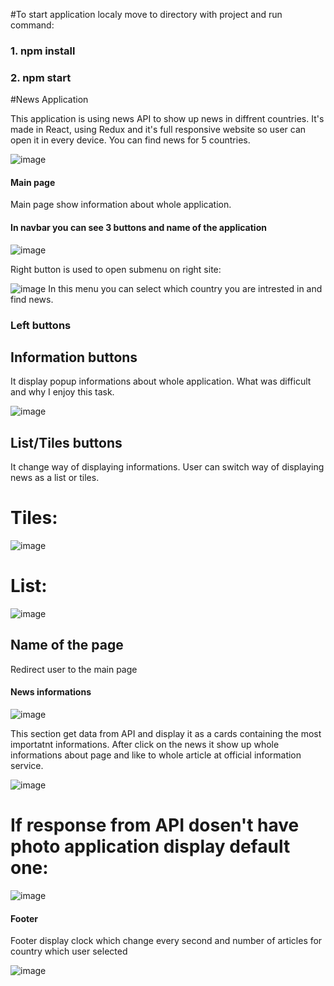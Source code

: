 #To start application localy move to directory with project and run command:
### 1. npm install
### 2. npm start

#News Application

This application is using news API to show up news in diffrent countries. It's made in React, using Redux and it's full responsive website so user can open it in every device. You can find news for 5 countries.

![image](https://github.com/Dylaixo/NewsApp/assets/100869542/7a9700f7-1b7e-45d7-ba9d-3b1b639655b4)

#### Main page

Main page show information about whole  application. 

#### In navbar you can see 3 buttons and name of the application

![image](https://github.com/Dylaixo/NewsApp/assets/100869542/378d626e-3b9d-4d6e-8d9e-0eb4878deeeb)
 
Right button is used to open submenu on right site: 

![image](https://github.com/Dylaixo/NewsApp/assets/100869542/3a50b3b1-39f2-4eb6-9756-4141aeee0c12)
In this menu you can select which country you are intrested in and find news.

### Left buttons

## Information buttons
It display popup informations about whole application. What was difficult and why I enjoy this task.

![image](https://github.com/Dylaixo/NewsApp/assets/100869542/e4ab1b3d-1d2b-4a0b-93f3-99b5999631b1)

## List/Tiles buttons
It change way of displaying informations. User can switch way of displaying news as a list or tiles.

# Tiles:
![image](https://github.com/Dylaixo/NewsApp/assets/100869542/9a3d6b81-f85c-4ad1-8ed0-66ab3373cb9b)

# List:
![image](https://github.com/Dylaixo/NewsApp/assets/100869542/d7b53c52-f1bb-4711-8331-1db47a8c9543)

## Name of the page
Redirect user to the main page

#### News informations

![image](https://github.com/Dylaixo/NewsApp/assets/100869542/c85d07f5-5d10-455e-86db-52cd8fc05a2d)

This section get data from API and display it as a cards containing the most importatnt informations.
After click on the news it show up whole informations about page and like to whole article at official information service.

![image](https://github.com/Dylaixo/NewsApp/assets/100869542/4a5212c1-0ee2-4764-893c-97c8b3cb7de8)

# If response from API dosen't have photo application display default one:
![image](https://github.com/Dylaixo/NewsApp/assets/100869542/b0c15451-0ba2-4d5b-bb6d-58339e8413c2)

#### Footer
Footer display clock which change every second and number of articles for country which user selected

![image](https://github.com/Dylaixo/NewsApp/assets/100869542/1ee1c1ee-ace2-4e64-a759-c2c1483dd28b)

